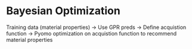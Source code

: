# Bayesian Optimization

Training data (material properties) -> Use GPR preds -> Define acquistion function -> Pyomo optimization on acquistion function to recommend material properties